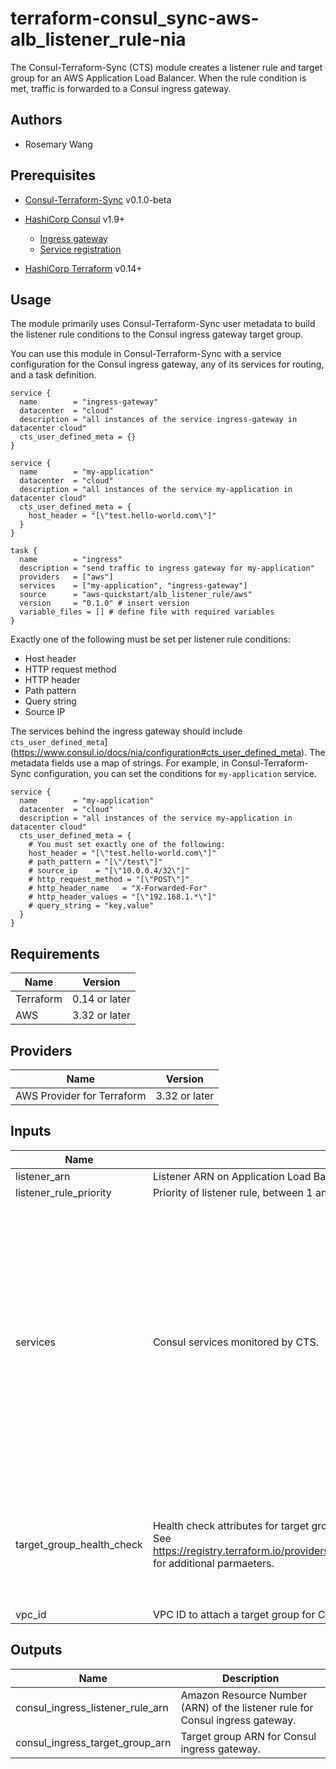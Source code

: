 # terraform-consul_sync-aws-alb_listener_rule-nia

The Consul-Terraform-Sync (CTS) module creates a listener rule and target group for an AWS Application Load Balancer. When the rule condition is met, traffic is forwarded to a Consul ingress gateway.

## Authors

- Rosemary Wang

## Prerequisites

- [Consul-Terraform-Sync](https://learn.hashicorp.com/collections/consul/network-infrastructure-automation) v0.1.0-beta

- [HashiCorp Consul](https://learn.hashicorp.com/consul) v1.9+
    - [Ingress gateway](https://www.consul.io/docs/connect/config-entries/ingress-gateway)
    - [Service registration](https://www.consul.io/docs/connect)

- [HashiCorp Terraform](https://learn.hashicorp.com/terraform) v0.14+

## Usage

The module primarily uses Consul-Terraform-Sync user metadata
to build the listener rule conditions to the Consul ingress gateway
target group.

You can use this module in Consul-Terraform-Sync with a service
configuration for the Consul ingress gateway, any of its services
for routing, and a task definition.

```hcl
service {
  name        = "ingress-gateway"
  datacenter  = "cloud"
  description = "all instances of the service ingress-gateway in datacenter cloud"
  cts_user_defined_meta = {}
}

service {
  name        = "my-application"
  datacenter  = "cloud"
  description = "all instances of the service my-application in datacenter cloud"
  cts_user_defined_meta = {
    host_header = "[\"test.hello-world.com\"]"
  }
}

task {
  name        = "ingress"
  description = "send traffic to ingress gateway for my-application"
  providers   = ["aws"]
  services    = ["my-application", "ingress-gateway"]
  source      = "aws-quickstart/alb_listener_rule/aws"
  version     = "0.1.0" # insert version
  variable_files = [] # define file with required variables
}
```

Exactly one of the following must be set per listener rule conditions:

- Host header
- HTTP request method
- HTTP header
- Path pattern
- Query string
- Source IP

The services behind the ingress gateway should include 
`cts_user_defined_meta`](https://www.consul.io/docs/nia/configuration#cts_user_defined_meta).
The metadata fields use a map of strings. For example, in Consul-Terraform-Sync configuration,
you can set the conditions for `my-application` service.

```hcl
service {
  name        = "my-application"
  datacenter  = "cloud"
  description = "all instances of the service my-application in datacenter cloud"
  cts_user_defined_meta = {
    # You must set exactly one of the following:
    host_header = "[\"test.hello-world.com\"]"
    # path_pattern = "[\"/test\"]"
    # source_ip    = "[\"10.0.0.4/32\"]"
    # http_request_method = "[\"POST\"]"
    # http_header_name   = "X-Forwarded-For"
    # http_header_values = "[\"192.168.1.*\"]"
    # query_string = "key,value"
  }
}
```

## Requirements

| Name | Version |
|------|---------|
| Terraform | 0.14 or later |
| AWS | 3.32 or later |

## Providers

| Name | Version |
|------|---------|
| AWS Provider for Terraform | 3.32 or later |

## Inputs

| Name | Description | Type | Default | Required |
|------|-------------|------|---------|:--------:|
| listener\_arn | Listener ARN on Application Load Balancer for Consul ingress gateway listener rule. | `string` | n/a | yes |
| listener\_rule\_priority | Priority of listener rule, between 1 and 50000. | `number` | `1` | no |
| services | Consul services monitored by CTS. | <pre>map(<br>    object({<br>      id        = string<br>      name      = string<br>      kind      = string<br>      address   = string<br>      port      = number<br>      meta      = map(string)<br>      tags      = list(string)<br>      namespace = string<br>      status    = string<br><br>      node                  = string<br>      node_id               = string<br>      node_address          = string<br>      node_datacenter       = string<br>      node_tagged_addresses = map(string)<br>      node_meta             = map(string)<br><br>      cts_user_defined_meta = map(string)<br>    })<br>  )</pre> | n/a | yes |
| target\_group\_health\_check | Health check attributes for target group. CTS sets port based on ingress gateway service metadata. See https://registry.terraform.io/providers/hashicorp/aws/latest/docs/resources/lb_target_group#enabled for additional parmaeters. | <pre>object({<br>    enabled             = bool<br>    interval            = number<br>    path                = string<br>    timeout             = number<br>    healthy_threshold   = number<br>    unhealthy_threshold = number<br>    matcher             = string<br>  })</pre> | n/a | yes |
| vpc\_id | VPC ID to attach a target group for Consul ingress gateway. | `string` | n/a | yes |

## Outputs

| Name | Description |
|------|-------------|
| consul\_ingress\_listener\_rule\_arn | Amazon Resource Number (ARN) of the listener rule for Consul ingress gateway. |
| consul\_ingress\_target\_group\_arn | Target group ARN for Consul ingress gateway. |
